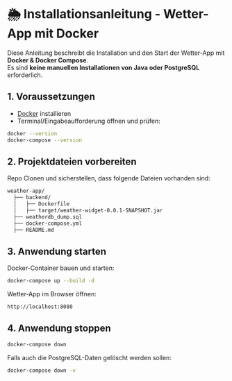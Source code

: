 # 🌦️ Installationsanleitung - Wetter-App mit Docker  

Diese Anleitung beschreibt die Installation und den Start der Wetter-App mit **Docker & Docker Compose**.  
Es sind **keine manuellen Installationen von Java oder PostgreSQL** erforderlich.  

## 1. Voraussetzungen  
- [Docker](https://docs.docker.com/get-docker/) installieren  
- Terminal/Eingabeaufforderung öffnen und prüfen:  
```bash
docker --version
docker-compose --version
```
## 2. Projektdateien vorbereiten
Repo Clonen und sicherstellen, dass folgende Dateien vorhanden sind:
```bash
weather-app/
  ├── backend/
  │   ├── Dockerfile
  │   ├── target/weather-widget-0.0.1-SNAPSHOT.jar
  ├── weatherdb_dump.sql
  ├── docker-compose.yml
  ├── README.md
```
## 3. Anwendung starten
Docker-Container bauen und starten:
```bash
docker-compose up --build -d
```
Wetter-App im Browser öffnen:
```bash
http://localhost:8080
```
## 4. Anwendung stoppen
```bash
docker-compose down
```
Falls auch die PostgreSQL-Daten gelöscht werden sollen:
```bash
docker-compose down -v
```








